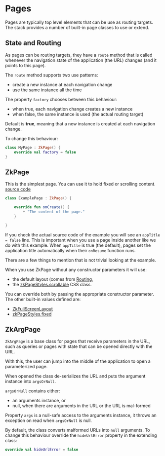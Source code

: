 # Pages

Pages are typically top level elements that can be use as routing targets. The stack provides a number of built-in page
classes to use or extend.

## State and Routing

As pages can be routing targets, they have a `route` method that is called whenever
the navigation state of the application (the URL) changes (and it points to this page).

The `route` method supports two use patterns:

- create a new instance at each navigation change
- use the same instance all the time

The property `factory` chooses between this behaviour:

- when true, each navigation change creates a new instance
- when false, the same instance is used (the actual routing target)

Default is **true**, meaning that a new instance is created at each
navigation change.

To change this behaviour:

```kotlin
class MyPage : ZkPage() {
    override val factory = false
}
```

## ZkPage

This is the simplest page. You can use it to hold fixed or scrolling content. [source code](/lib/examples/src/jsMain/kotlin/zakadabar/lib/examples/frontend/pages/PageExample.kt)

```kotlin
class ExamplePage : ZkPage() {

    override fun onCreate() {
        + "The content of the page."
    }

}
```

<div data-zk-enrich="PageExample"></div>

If you check the actual source code of the example you will see an `appTitle = false` line. This is important when you
use a page inside another like we do with this example. When `appTitle` is true (the default), pages set the application
title automatically when their `onResume` function runs.

There are a few things to mention that is not trivial looking at the example.

When you use ZkPage without any constructor parameters it will use:

* the default layout (comes from [Routing](../structure/Routing.md),
* the [zkPageStyles.scrollable](/core/core/src/jsMain/kotlin/zakadabar/core/browser/pages/zkPageStyles.kt) CSS class.

You can override both by passing the appropriate constructor parameter. The other built-in values defined are:

* [ZkFullScreenLayout](/core/core/src/jsMain/kotlin/zakadabar/core/browser/layout/ZkFullScreenLayout.kt)
* [zkPageStyles.fixed](/core/core/src/jsMain/kotlin/zakadabar/core/browser/pages/zkPageStyles.kt)

## ZkArgPage

`ZkArgPage` is a base class for pages that receive parameters in the URL, such as queries
or pages with state that can be opened directly with the URL.

With this, the user can jump into the middle of the application to open a parameterized page.

When opened the class de-serializes the URL and puts the argument instance into `argsOrNull`.

`argsOrNull` contains either:

- an arguments instance, or
- null, when there are arguments in the URL or the URL is mal-formed

Property `args` is a null-safe access to the arguments instance, it throws an 
exception on read when `argsOrNull` is null.

By default, the class converts malformed URLs into `null` arguments. To change this
behaviour override the `hideUrlError` property in the extending class:

```kotlin
override val hideUrlError = false
```